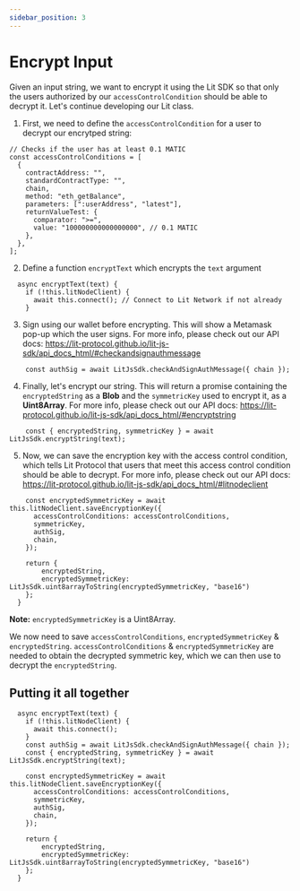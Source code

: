 ```yaml
---
sidebar_position: 3
---
```


# Encrypt Input

Given an input string, we want to encrypt it using the Lit SDK so that only the users authorized by our `accessControlCondition` should be able to decrypt it. Let's continue developing our Lit class.

1. First, we need to define the `accessControlCondition` for a user to decrypt our encrytped string:
```
// Checks if the user has at least 0.1 MATIC
const accessControlConditions = [
  {
    contractAddress: "",
    standardContractType: "",
    chain,
    method: "eth_getBalance",
    parameters: [":userAddress", "latest"],
    returnValueTest: {
      comparator: ">=",
      value: "100000000000000000", // 0.1 MATIC
    },
  },
];
```

2. Define a function `encryptText` which encrypts the `text` argument
```
  async encryptText(text) {
    if (!this.litNodeClient) {
      await this.connect(); // Connect to Lit Network if not already
    }
```

3. Sign using our wallet before encrypting. This will show a Metamask pop-up which the user signs. For more info, please check out our API docs: https://lit-protocol.github.io/lit-js-sdk/api_docs_html/#checkandsignauthmessage
```
    const authSig = await LitJsSdk.checkAndSignAuthMessage({ chain });
```

4. Finally, let's encrypt our string. This will return a promise containing the `encryptedString` as a **Blob** and the `symmetricKey` used to encrypt it, as a **Uint8Array**. For more info, please check out our API docs: https://lit-protocol.github.io/lit-js-sdk/api_docs_html/#encryptstring
```
    const { encryptedString, symmetricKey } = await LitJsSdk.encryptString(text);
```

5. Now, we can save the encryption key with the access control condition, which tells Lit Protocol that users that meet this access control condition should be able to decrypt. For more info, please check out our API docs: https://lit-protocol.github.io/lit-js-sdk/api_docs_html/#litnodeclient
```
    const encryptedSymmetricKey = await this.litNodeClient.saveEncryptionKey({
      accessControlConditions: accessControlConditions,
      symmetricKey,
      authSig,
      chain,
    });

    return {
        encryptedString,
        encryptedSymmetricKey: LitJsSdk.uint8arrayToString(encryptedSymmetricKey, "base16")
    };
  }
```

**Note:** `encryptedSymmetricKey` is a Uint8Array.

We now need to save `accessControlConditions`, `encryptedSymmetricKey` & `encryptedString`. `accessControlConditions` & `encryptedSymmetricKey` are needed to obtain the decrypted symmetric key, which we can then use to decrypt the `encryptedString`.

## Putting it all together

```
  async encryptText(text) {
    if (!this.litNodeClient) {
      await this.connect();
    }
    const authSig = await LitJsSdk.checkAndSignAuthMessage({ chain });
    const { encryptedString, symmetricKey } = await LitJsSdk.encryptString(text);

    const encryptedSymmetricKey = await this.litNodeClient.saveEncryptionKey({
      accessControlConditions: accessControlConditions,
      symmetricKey,
      authSig,
      chain,
    });

    return {
        encryptedString,
        encryptedSymmetricKey: LitJsSdk.uint8arrayToString(encryptedSymmetricKey, "base16")
    };
  }
```